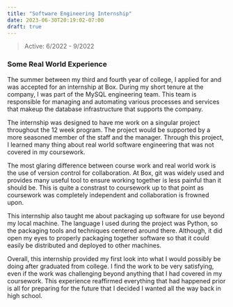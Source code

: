 ```yaml
---
title: "Software Engineering Internship"
date: 2023-06-30T20:19:02-07:00
draft: true
---
```


> Active: 6/2022 - 9/2022

### Some Real World Experience

The summer between my third and fourth year of college, I applied for and was accepted for an internship at Box. During my short tenure at the company, I was part of the MySQL engineering team. This team is responsible for managing and automating various processes and services that makeup the database infrastructure that supports the company.

The internship was designed to have me work on a singular project throughout the 12 week program. The project would be supported by a more seasoned member of the staff and the manager. Through this project, I learned many thing about real world software engineering that was not covered in my coursework.

The most glaring difference between course work and real world work is the use of version control for collaboration. At Box, git was widely used and provides many useful tool to ensure working together is less painful than it should be. This is quite a constrast to coursework up to that point as coursework was completely independent and collaboration is frowned upon.

This internship also taught me about packaging up software for use beyond my local machine. The language I used during the project was Python, so the packaging tools and techniques centered around there. Although, it did open my eyes to properly packaging together software so that it could easily be distributed and deployed to other machines.

Overall, this internship provided my first look into what I would possibly be doing after graduated from college. I find the work to be very satisfying, even if the work was challenging beyond anything that I had covered in my coursework. This experience reaffirmed everything that had happened prior is all for preparing for the future that I decided I wanted all the way back in high school.
